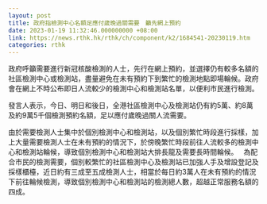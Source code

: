 ```yaml
---
layout: post
title: 政府指檢測中心名額足應付歲晚過關需要　籲先網上預約
date: 2023-01-19 11:32:46.000000000 +08:00
link: https://news.rthk.hk/rthk/ch/component/k2/1684541-20230119.htm
categories: rthk
---
```


政府呼籲需要進行新冠核酸檢測的人士，先行在網上預約，並選擇仍有較多名額的社區檢測中心或檢測站，盡量避免在未有預約下到繁忙的檢測地點即場輪候。政府會在網上不時公布即日人流較少的檢測中心和檢測站名單，以便利巿民進行檢測。

發言人表示，今日、明日和後日，全港社區檢測中心及檢測站仍有約5萬、約8萬及約9萬5千個檢測預約名額，足以應付歲晚過關人流需要。

由於需要檢測人士集中於個別檢測中心和檢測站，以及個別繁忙時段進行採樣，加上大量需要檢測人士在未有預約的情況下，於傍晚繁忙時段前往人流較多的檢測中心和檢測站輪候，導致個別檢測中心和檢測站大排長龍及需要長時間輪候。
 
為配合巿民的檢測需要，個別較繁忙的社區檢測中心及檢測站已加強人手及增設登記及採樣櫃檯，近日約有三成至五成檢測人士，相當於每日約3萬人在未有預約的情況下前往輪候檢測，導致個別檢測中心和檢測站的檢測總人數，超越正常服務名額的四成。
